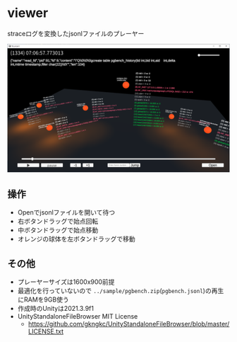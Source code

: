 # viewer

straceログを変換したjsonlファイルのプレーヤー

![first screen](./res/pgbench.png)

## 操作
+ Openでjsonlファイルを開いて待つ
+ 右ボタンドラッグで始点回転
+ 中ボタンドラッグで始点移動
+ オレンジの球体を左ボタンドラッグで移動

## その他
+ プレーヤーサイズは1600x900前提
+ 最適化を行っていないので `../sample/pgbench.zip`(`pgbench.jsonl`)の再生にRAMを9GB使う
+ 作成時のUnityは2021.3.9f1
+ UnityStandaloneFileBrowser MIT License
  + https://github.com/gkngkc/UnityStandaloneFileBrowser/blob/master/LICENSE.txt
